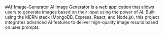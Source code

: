 #AI-Image-Generator
AI Image Generator is a web application that allows users to generate images based on their input using the power of AI. Built using the MERN stack (MongoDB, Express, React, and Node.js), this project integrates advanced AI features to deliver high-quality image results based on user prompts.
